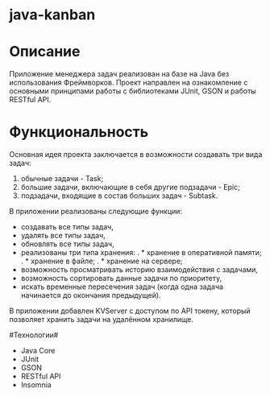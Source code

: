 # java-kanban


# Описание #

Приложение менеджера задач реализован на базе на Java без использования Фреймворков. Проект направлен на ознакомление с основными принципами работы с библиотеками JUnit, GSON и работы RESTful API. 

# Функциональность #

Основная идея проекта заключается в возможности создавать три вида задач: 

1) обычные задачи - Task;
2) большие задачи, включающие в себя другие подзадачи - Epic;
3) подзадачи, входящие в состав больших задач - Subtask.

В приложении реализованы следующие функции: 
* создавать все типы задач,
* удалять все типы задач, 
* обновлять все типы задач, 
* реализованы три типа хранения: 
. * хранение в оперативной памяти;
. * хранение в файле; 
. * хранение на сервере;
* возможность просматривать историю взаимодействия с задачами,
* возможность сортировать данные задачи по приоритету, 
* искать временные пересечения задач (когда одна задача начинается до окончания предыдущей).

В приложении добавлен KVServer с доступом по API токену, который позволяет хранить задачи на удалённом хранилище.

#Технологии#

* Java Core
* JUnit
* GSON
* RESTful API
* Insomnia